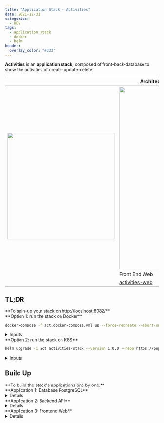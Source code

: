 ```yaml
---
title: "Application Stack - Activities"
date: 2021-12-31
categories:
  - DEV
tags:
  - application stack
  - docker
  - helm
header:
  overlay_color: "#333"
---
```


**Activities** is an **application stack**, composed of front-back-database to show the activities of create-update-delete.

<table>
<thead>
  <tr>
    <th colspan="4">Architecture </th>
  </tr>
</thead>
<tbody>
  <tr>
    <td rowspan="3"><img src="{{ site.url }}{{ site.baseurl }}/assets/activities/activities.gif"    width="350"></td>
    <td colspan="3"><img src="{{ site.url }}{{ site.baseurl }}/assets/activities/architecture.png"  width="600"></td>
  </tr>
  <tr>
    <td>Front End Web</td>
    <td>Back End API</td>
    <td>Database</td>
  </tr>
  <tr>
    <td ><a href="https://github.com/niehaitao/activities-web" target="_blank" rel="noopener noreferrer">activities-web</a></td>
    <td ><a href="https://github.com/niehaitao/activities-api" target="_blank" rel="noopener noreferrer">activities-api</a></td>
    <td ><a href="activities/init-db.sql" target="_blank" rel="noopener noreferrer">activities-database</a></td>
  </tr>
</tbody>
</table>

## TL;DR

<div class="notice" markdown="1">
**To spin-up your stack on http://localhost:8082/**

<div class="notice--primary" markdown="1">
**Option 1: run the stack on Docker**

```bash
docker-compose -f act.docker-compose.yml up --force-recreate --abort-on-container-exit --build
```

<details><summary>Inputs</summary>
  <script src="https://gist.github.com/niehaitao/7e6937c01abce64c41a1c5b7dd299983.js"></script>
</details>

</div>

<div class="notice--primary" markdown="1">
**Option 2: run the stack on K8S**

```bash
helm upgrade -i act activities-stack --version 1.0.0 --repo https://pop-cloud.github.io/helm-charts -f act.helm-chart.values.yaml
```

<details><summary>Inputs</summary>
  <script src="https://gist.github.com/niehaitao/689e05e308d3fbb49e5174b748b38612.js"></script>
</details>

</div>

</div>

## Build Up

<div class="notice" markdown="1">
**To build the stack's applications one by one.**

<div class="notice--primary" markdown="1">
**Application 1: Database PostgreSQL**
<details>
  <script src="https://gist.github.com/niehaitao/bca401f91b3d1169b71096f1bc4510cc.js"></script>
</details>
</div>

<div class="notice--primary" markdown="1">
**Application 2: Backend API**
<details>
  <script src="https://gist.github.com/niehaitao/170d72027606c3a906bf63eec8055c50.js"></script>
</details>
</div>

<div class="notice--primary" markdown="1">
**Application 3: Frontend Web**
<details>
  <script src="https://gist.github.com/niehaitao/e2bcd90eaa74231312324b7213533f26.js"></script>
</details>
</div>

</div>
